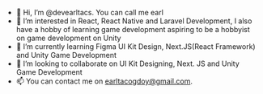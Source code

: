 - 👋 Hi, I’m @devearltacs. You can call me earl
- 👀 I’m interested in React, React Native and Laravel Development, I also have a hobby of learning game development aspiring to be a hobbyist on game development on Unity
- 🌱 I’m currently learning Figma UI Kit Design, Next.JS(React Framework) and Unity Game Development
- 💞️ I’m looking to collaborate on UI Kit Designing, Next. JS and Unity Game Development
- 📫 You can contact me on earltacogdoy@gmail.com.

<!---
devearltacs/devearltacs is a ✨ special ✨ repository because its `README.md` (this file) appears on your GitHub profile.
You can click the Preview link to take a look at your changes.
--->
